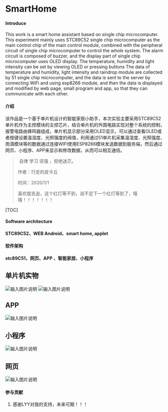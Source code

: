 # SmartHome

#### Introduce
This work is a smart home assistant based on single chip microcomputer. This experiment mainly uses STC89C52 single chip microcomputer as the main control chip of the main control module, combined with the peripheral circuit of single chip microcomputer to control the whole system. The alarm circuit is composed of buzzer, and the display part of single chip microcomputer uses OLED display. The temperature, humidity and light intensity can be set by viewing OLED or pressing buttons The data of temperature and humidity, light intensity and raindrop module are collected by 51 single chip microcomputer, and the data is sent to the server by connecting WiFi and using esp8266 module, and then the data is displayed and modified by web page, small program and app, so that they can communicate with each other.

#### 介绍
该作品是一个基于单片机设计的智能家居小助手，本次实验主要采用STC89C52单片机作为主控模块的主控芯片，结合单片机的外围电路实现对整个系统的控制，报警电路由蜂鸣器组成，单片机显示部分采用OLED显示，可以通过查看OLED或者按键设置温湿度、光照强度的阀值，利用通过51单片机采集温湿度、光照强度、雨滴模块等的数据通过连接WIFI使用ESP8266模块发送数据到服务端，然后通过网页、小程序、APP来显示和修改数据，从而可以相互通信。



>​                                                                               自律   学习   坚强 ，拒绝迷茫。
>
>作者：行走的皮卡丘
>
>时间：2020/1/1
>
>喜欢就去追，这个红灯等不到，说不定下一个红灯等到了，嘻嘻！！！！！！！





[TOC]



#### Software architecture
**STC89C52、WEB Android、smart home, applet**

#### 软件架构
**stc89C51、网页、APP 、智能家居、小程序** 

## 单片机实物
![输入图片说明](https://images.gitee.com/uploads/images/2021/0101/113232_5c046ef2_5370848.jpeg "2d24bd5f4741b0596abf895b2dc1e2a.jpg")
![输入图片说明](https://images.gitee.com/uploads/images/2021/0101/113242_44307bd0_5370848.jpeg "b466530524289d97a0c06c4a4918d63.jpg")
## APP
![输入图片说明](https://images.gitee.com/uploads/images/2021/0101/113112_03c51d1b_5370848.jpeg "a5fdf32a878b3d0aad4d8b2caecc9fb.jpg")
## 小程序
![输入图片说明](https://images.gitee.com/uploads/images/2021/0101/113300_fa702179_5370848.jpeg "3bae1c85551f6fcb022ab0257ba28ed.jpg")


## 网页
![输入图片说明](https://images.gitee.com/uploads/images/2021/0101/113319_17d36197_5370848.jpeg "6f1845fb450029c073c6d55d890e00c.jpg")

#### 参与贡献

1.  感谢LYY对我的支持，未来可期！！！



